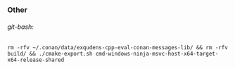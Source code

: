 ### Other

###### git-bash:
```
rm -rfv ~/.conan/data/exqudens-cpp-eval-conan-messages-lib/ && rm -rfv build/ && ./cmake-export.sh cmd-windows-ninja-msvc-host-x64-target-x64-release-shared
```

